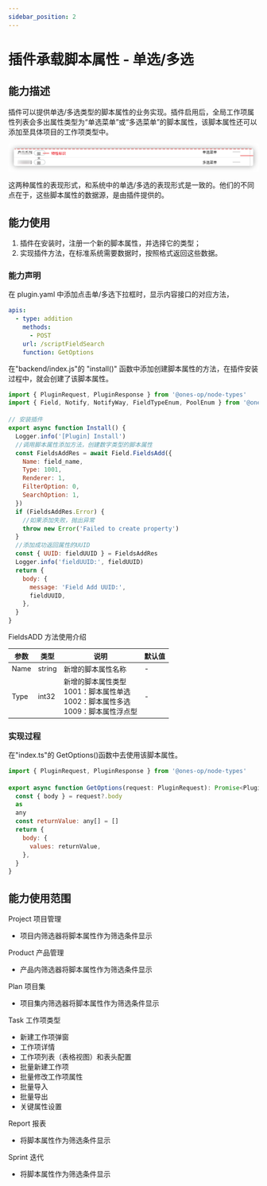 ```yaml
---
sidebar_position: 2
---
```


# 插件承载脚本属性 - 单选/多选

## 能力描述

插件可以提供单选/多选类型的脚本属性的业务实现。插件启用后，全局工作项属性列表会多出属性类型为“单选菜单”或“多选菜单”的脚本属性，该脚本属性还可以添加至具体项目的工作项类型中。

![image](single&multiple-choice.jpg)

这两种属性的表现形式，和系统中的单选/多选的表现形式是一致的。他们的不同点在于，这些脚本属性的数据源，是由插件提供的。

## 能力使用

1. 插件在安装时，注册一个新的脚本属性，并选择它的类型；
2. 实现插件方法，在标准系统需要数据时，按照格式返回这些数据。

### 能力声明

在 plugin.yaml 中添加点击单/多选下拉框时，显示内容接口的对应方法，

```yaml
apis:
  - type: addition
    methods:
      - POST
    url: /scriptFieldSearch
    function: GetOptions
```

在"backend/index.js"的 "install()" 函数中添加创建脚本属性的方法，在插件安装过程中，就会创建了该脚本属性。

```javascript
import { PluginRequest, PluginResponse } from '@ones-op/node-types'
import { Field, Notify, NotifyWay, FieldTypeEnum, PoolEnum } from '@ones-op/node-ability'

// 安装插件
export async function Install() {
  Logger.info('[Plugin] Install')
  //调用脚本属性添加方法，创建数字类型的脚本属性
  const FieldsAddRes = await Field.FieldsAdd({
    Name: field_name,
    Type: 1001,
    Renderer: 1,
    FilterOption: 0,
    SearchOption: 1,
  })
  if (FieldsAddRes.Error) {
    //如果添加失败，抛出异常
    throw new Error('Failed to create property')
  }
  //添加成功返回属性的UUID
  const { UUID: fieldUUID } = FieldsAddRes
  Logger.info('fieldUUID:', fieldUUID)
  return {
    body: {
      message: 'Field Add UUID:',
      fieldUUID,
    },
  }
}
```

FieldsADD 方法使用介绍

| 参数 | 类型   | 说明                                                                                          | 默认值 |
| ---- | ------ | --------------------------------------------------------------------------------------------- | ------ |
| Name | string | 新增的脚本属性名称                                                                            | \-     |
| Type | int32  | 新增的脚本属性类型<br /> 1001：脚本属性单选<br />1002：脚本属性多选<br />1009：脚本属性浮点型 | \-     |

### 实现过程

在"index.ts"的 GetOptions()函数中去使用该脚本属性。

```javascript
import { PluginRequest, PluginResponse } from '@ones-op/node-types'

export async function GetOptions(request: PluginRequest): Promise<PluginResponse> {
  const { body } = request?.body
  as
  any
  const returnValue: any[] = []
  return {
    body: {
      values: returnValue,
    },
  }
}
```

## 能力使用范围

Project 项目管理

- 项目内筛选器将脚本属性作为筛选条件显示

Product 产品管理

- 产品内筛选器将脚本属性作为筛选条件显示

Plan 项目集

- 项目集内筛选器将脚本属性作为筛选条件显示

Task 工作项类型

- 新建工作项弹窗
- 工作项详情
- 工作项列表（表格视图）和表头配置
- 批量新建工作项
- 批量修改工作项属性
- 批量导入
- 批量导出
- 关键属性设置

Report 报表

- 将脚本属性作为筛选条件显示

Sprint 迭代

- 将脚本属性作为筛选条件显示
